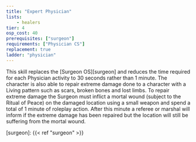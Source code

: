 ```yaml
---
title: "Expert Physician"
lists:
    - healers
tier: 4
osp_cost: 40
prerequisites: ["surgeon"]
requirements: ["Physician CS"]
replacement: true
ladder: "physician"
---
```

This skill replaces the [Surgeon OS][surgeon] and reduces the time required for each Physician activity to 30 seconds rather than 1 minute. The character is also able to repair extreme damage done to a character with a Living pattern such as scars, broken bones and lost limbs. To repair extreme damage the Surgeon must inflict a mortal wound (subject to the Ritual of Peace) on the damaged location using a small weapon and spend a total of 1 minute of roleplay action. After this minute a referee or marshal will inform if the extreme damage has been repaired but the location will still be suffering from the mortal wound.

[surgeon]: {{< ref "surgeon" >}}